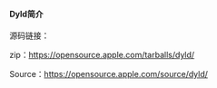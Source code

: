 #### Dyld简介

源码链接：

zip：https://opensource.apple.com/tarballs/dyld/

Source：https://opensource.apple.com/source/dyld/

